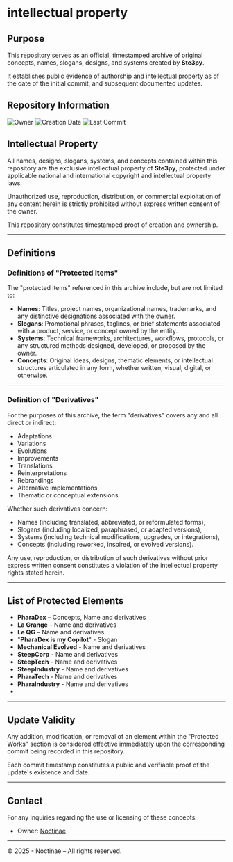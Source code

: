 # intellectual property

## Purpose

This repository serves as an official, timestamped archive of original concepts, names, slogans, designs, and systems created by **Ste3py**.

It establishes public evidence of authorship and intellectual property as of the date of the initial commit, and subsequent documented updates.

## Repository Information

 ![Owner](https://img.shields.io/badge/Owner-Noctinae-blue)
 ![Creation Date](https://img.shields.io/badge/Created-26%20April%202025-blue)
 ![Last Commit](https://img.shields.io/github/last-commit/Noctinae/IntellectualProperty?label=Last%20Commit)

## Intellectual Property

All names, designs, slogans, systems, and concepts contained within this repository are the exclusive intellectual property of **Ste3py**, protected under applicable national and international copyright and intellectual property laws.

Unauthorized use, reproduction, distribution, or commercial exploitation of any content herein is strictly prohibited without express written consent of the owner.

This repository constitutes timestamped proof of creation and ownership.

---

## Definitions

### Definitions of "Protected Items"

The "protected items" referenced in this archive include, but are not limited to:

- **Names**: Titles, project names, organizational names, trademarks, and any distinctive designations associated with the owner.
- **Slogans**: Promotional phrases, taglines, or brief statements associated with a product, service, or concept owned by the entity.
- **Systems**: Technical frameworks, architectures, workflows, protocols, or any structured methods designed, developed, or proposed by the owner.
- **Concepts**: Original ideas, designs, thematic elements, or intellectual structures articulated in any form, whether written, visual, digital, or otherwise.

---

### Definition of "Derivatives"

For the purposes of this archive, the term "derivatives" covers any and all direct or indirect:

- Adaptations
- Variations
- Evolutions
- Improvements
- Translations
- Reinterpretations
- Rebrandings
- Alternative implementations
- Thematic or conceptual extensions

Whether such derivatives concern:

- Names (including translated, abbreviated, or reformulated forms),
- Slogans (including localized, paraphrased, or adapted versions),
- Systems (including technical modifications, upgrades, or integrations),
- Concepts (including reworked, inspired, or evolved versions).

Any use, reproduction, or distribution of such derivatives without prior express written consent constitutes a violation of the intellectual property rights stated herein.

---

## List of Protected Elements

- **PharaDex** – Concepts, Name and derivatives
- **La Grange** – Name and derivatives
- **Le QG** – Name and derivatives
- "**PharaDex is my Copilot**" - Slogan
- **Mechanical Evolved** - Name and derivatives
- **SteepCorp** - Name and derivatives
- **SteepTech** - Name and derivatives
- **SteepIndustry** - Name and derivatives
- **PharaTech** - Name and derivatives
- **PharaIndustry** - Name and derivatives
- 
---

## Update Validity

Any addition, modification, or removal of an element within the "Protected Works" section is considered effective immediately upon the corresponding commit being recorded in this repository.

Each commit timestamp constitutes a public and verifiable proof of the update's existence and date.

---

## Contact

For any inquiries regarding the use or licensing of these concepts:
- Owner: [Noctinae](https://github.com/Noctinae)

---

© 2025 - Noctinae – All rights reserved.
